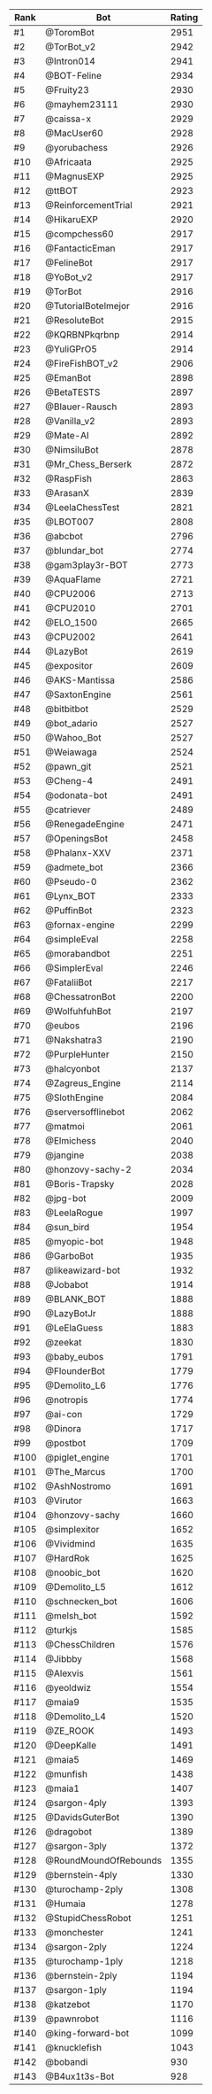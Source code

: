 Rank|Bot|Rating
---|---|---
#1|@ToromBot|2951
#2|@TorBot_v2|2942
#3|@Intron014|2941
#4|@BOT-Feline|2934
#5|@Fruity23|2930
#6|@mayhem23111|2930
#7|@caissa-x|2929
#8|@MacUser60|2928
#9|@yorubachess|2926
#10|@Africaata|2925
#11|@MagnusEXP|2925
#12|@ttBOT|2923
#13|@ReinforcementTrial|2921
#14|@HikaruEXP|2920
#15|@compchess60|2917
#16|@FantacticEman|2917
#17|@FelineBot|2917
#18|@YoBot_v2|2917
#19|@TorBot|2916
#20|@TutorialBotelmejor|2916
#21|@ResoluteBot|2915
#22|@KQRBNPkqrbnp|2914
#23|@YuliGPrO5|2914
#24|@FireFishBOT_v2|2906
#25|@EmanBot|2898
#26|@BetaTESTS|2897
#27|@Blauer-Rausch|2893
#28|@Vanilla_v2|2893
#29|@Mate-AI|2892
#30|@NimsiluBot|2878
#31|@Mr_Chess_Berserk|2872
#32|@RaspFish|2863
#33|@ArasanX|2839
#34|@LeelaChessTest|2821
#35|@LBOT007|2808
#36|@abcbot|2796
#37|@blundar_bot|2774
#38|@gam3play3r-BOT|2773
#39|@AquaFlame|2721
#40|@CPU2006|2713
#41|@CPU2010|2701
#42|@ELO_1500|2665
#43|@CPU2002|2641
#44|@LazyBot|2619
#45|@expositor|2609
#46|@AKS-Mantissa|2586
#47|@SaxtonEngine|2561
#48|@bitbitbot|2529
#49|@bot_adario|2527
#50|@Wahoo_Bot|2527
#51|@Weiawaga|2524
#52|@pawn_git|2521
#53|@Cheng-4|2491
#54|@odonata-bot|2491
#55|@catriever|2489
#56|@RenegadeEngine|2471
#57|@OpeningsBot|2458
#58|@Phalanx-XXV|2371
#59|@admete_bot|2366
#60|@Pseudo-0|2362
#61|@Lynx_BOT|2333
#62|@PuffinBot|2323
#63|@fornax-engine|2299
#64|@simpleEval|2258
#65|@morabandbot|2251
#66|@SimplerEval|2246
#67|@FataliiBot|2217
#68|@ChessatronBot|2200
#69|@WolfuhfuhBot|2197
#70|@eubos|2196
#71|@Nakshatra3|2190
#72|@PurpleHunter|2150
#73|@halcyonbot|2137
#74|@Zagreus_Engine|2114
#75|@SlothEngine|2084
#76|@serversofflinebot|2062
#77|@matmoi|2061
#78|@Elmichess|2040
#79|@jangine|2038
#80|@honzovy-sachy-2|2034
#81|@Boris-Trapsky|2028
#82|@jpg-bot|2009
#83|@LeelaRogue|1997
#84|@sun_bird|1954
#85|@myopic-bot|1948
#86|@GarboBot|1935
#87|@likeawizard-bot|1932
#88|@Jobabot|1914
#89|@BLANK_BOT|1888
#90|@LazyBotJr|1888
#91|@LeElaGuess|1883
#92|@zeekat|1830
#93|@baby_eubos|1791
#94|@FlounderBot|1779
#95|@Demolito_L6|1776
#96|@notropis|1774
#97|@ai-con|1729
#98|@Dinora|1717
#99|@postbot|1709
#100|@piglet_engine|1701
#101|@The_Marcus|1700
#102|@AshNostromo|1691
#103|@Virutor|1663
#104|@honzovy-sachy|1660
#105|@simplexitor|1652
#106|@Vividmind|1635
#107|@HardRok|1625
#108|@noobic_bot|1620
#109|@Demolito_L5|1612
#110|@schnecken_bot|1606
#111|@melsh_bot|1592
#112|@turkjs|1585
#113|@ChessChildren|1576
#114|@Jibbby|1568
#115|@Alexvis|1561
#116|@yeoldwiz|1554
#117|@maia9|1535
#118|@Demolito_L4|1520
#119|@ZE_ROOK|1493
#120|@DeepKalle|1491
#121|@maia5|1469
#122|@munfish|1438
#123|@maia1|1407
#124|@sargon-4ply|1393
#125|@DavidsGuterBot|1390
#126|@dragobot|1389
#127|@sargon-3ply|1372
#128|@RoundMoundOfRebounds|1355
#129|@bernstein-4ply|1330
#130|@turochamp-2ply|1308
#131|@Humaia|1278
#132|@StupidChessRobot|1251
#133|@monchester|1241
#134|@sargon-2ply|1224
#135|@turochamp-1ply|1218
#136|@bernstein-2ply|1194
#137|@sargon-1ply|1194
#138|@katzebot|1170
#139|@pawnrobot|1116
#140|@king-forward-bot|1099
#141|@knucklefish|1043
#142|@bobandi|930
#143|@B4ux1t3s-Bot|928
